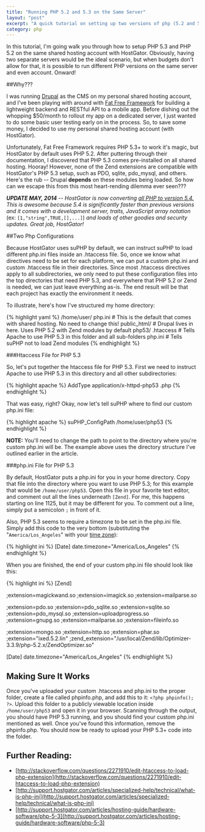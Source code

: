 ```yaml
---
title: "Running PHP 5.2 and 5.3 on the Same Server"
layout: "post"
excerpt: "A quick tutorial on setting up two versions of php (5.2 and 5.3) on the same HostGator shared hosting account"
category: php
---
```

In this tutorial, I'm going walk you through how to setup PHP 5.3 and PHP 5.2 on the same shared hosting account with HostGator. Obviously, having two separate servers would be the ideal scenario, but when budgets don't allow for that, it is possible to run different PHP versions on the same server and even account. Onward!

##Why???

I was running [Drupal](http://drupal.org) as the CMS on my personal shared hosting account, and I've been playing with around with [Fat Free Framework](http://github.com/bcosca/fatfree) for building a lightweight backend and RESTful API to a mobile app. Before dishing out the whopping $50/month to rollout my app on a dedicated server, I just wanted to do some basic user testing early on in the process. So, to save some money, I decided to use my personal shared hosting account (with HostGator). 

Unfortunately, Fat Free Framework requires PHP 5.3+ to work it's magic, but HostGator by default uses PHP 5.2. After puttering through their documentation, I discovered that PHP 5.3 comes pre-installed on all shared hosting. Hooray! However, none of the Zend extensions are compatible with HostGator's PHP 5.3 setup, such as PDO, sqlite, pdo_mysql, and others. Here's the rub -- Drupal __depends__ on these modules being loaded. So how can we escape this from this most heart-rending dilemma ever seen???

_**UPDATE MAY, 2014**_ -- *HostGator is now converting [all PHP to version 5.4.](http://support.hostgator.com/articles/hosting-guide/hardware-software/what-version-of-php-are-you-using) This is awesome because 5.4 is significantly faster than previous versions and it comes with a development server, traits, JavaScript array notation* (ex: `[1,"string",TRUE,[],...]`) *and loads of other goodies and security updates. Great job, HostGator!*

##Two Php Configurations

Because HostGator uses suPHP by default, we can instruct suPHP to load different php.ini files inside an .htaccess file. So, once we know what directives need to be set for each platform, we can put a custom php.ini and custom .htaccess file in their directories. Since most .htaccess directives apply to all subdirectories, we only need to put these configuration files into the top directories that need PHP 5.3, and everywhere that PHP 5.2 or Zend is needed, we can just leave everything as-is. The end result will be that each project has exactly the environment it needs.

To illustrate, here's how I've structured my home directory:

{% highlight yaml %}
/home/user/
    php.ini # This is the default that comes with shared hosting. No need to change this!
    public_html/ # Drupal lives in here. Uses PHP 5.2 with Zend modules by default 
    php53/
         .htaccess # Tells Apache to use PHP 5.3 in this folder and all sub-folders
         php.ini # Tells suPHP not to load Zend modules
{% endhighlight %}

###Htaccess File for PHP 5.3

So, let's put together the htaccess file for PHP 5.3. First we need to instruct Apache to use PHP 5.3 in this directory and all other subdirectories:

{% highlight apache %}
AddType application/x-httpd-php53 .php
{% endhighlight %}

That was easy, right? Okay, now let's tell suPHP where to find our custom php.ini file:

{% highlight apache %}
<IfModule mod_suphp.c>
  suPHP_ConfigPath /home/user/php53
</IfModule>
{% endhighlight %}

__NOTE:__ You'll need to change the path to point to the directory where you're custom php.ini will be. The example above uses the directory structure I've outlined earlier in the article. 

###php.ini File for PHP 5.3

By default, HostGator puts a php.ini for you in your home directory. Copy that file into the directory where you want to use PHP 5.3; for this example that would be `/home/user/php53`. Open this file in your favorite text editor, and comment out all the lines underneath `[Zend]`. For me, this happens starting on line 1125, but it may be different for you. To comment out a line, simply put a semicolon `;` in front of it.  

Also, PHP 5.3 seems to require a timezone to be set in the php.ini file. Simply add this code to the very bottom (substituting the "`America/Los_Angeles`" with your [time zone](http://php.net/manual/en/timezones.php)):

{% highlight ini %}
[Date]
date.timezone="America/Los_Angeles"
{% endhighlight %}

When you are finished, the end of your custom php.ini file should look like this:

{% highlight ini %}
[Zend]

;extension=magickwand.so 
;extension=imagick.so
;extension=mailparse.so

;extension=pdo.so
;extension=pdo_sqlite.so
;extension=sqlite.so
;extension=pdo_mysql.so
;extension=uploadprogress.so
;extension=gnupg.so
;extension=mailparse.so
;extension=fileinfo.so

;extension=mongo.so
;extension=http.so
;extension=phar.so
;extension="ixed.5.2.lin"
;zend_extension="/usr/local/Zend/lib/Optimizer-3.3.9/php-5.2.x/ZendOptimizer.so"

[Date]
date.timezone="America/Los_Angeles"
{% endhighlight %}

## Making Sure It Works

Once you've uploaded your custom .htaccess and php.ini to the proper folder, create a file called phpinfo.php, and add this to it: `<?php phpinfo(); ?>`. Upload this folder to a publicly viewable location inside `/home/user/php53` and open it in your browser. Scanning through the output, you should have PHP 5.3 running, and you should find your custom php.ini mentioned as well. Once you've found this information, remove the phpinfo.php. You should now be ready to upload your PHP 5.3+ code into the folder.

## Further Reading:

* [http://stackoverflow.com/questions/2271910/edit-htaccess-to-load-php-extension](http://stackoverflow.com/questions/2271910/edit-htaccess-to-load-php-extension)
* [http://support.hostgator.com/articles/specialized-help/technical/what-is-php-ini](http://support.hostgator.com/articles/specialized-help/technical/what-is-php-ini)
* [http://support.hostgator.com/articles/hosting-guide/hardware-software/php-5-3](http://support.hostgator.com/articles/hosting-guide/hardware-software/php-5-3)
